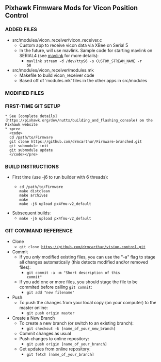 ## Pixhawk Firmware Mods for Vicon Position Control ##

### ADDED FILES ###
* src/modules/vicon_receiver/vicon_receiver.c
	* Custom app to receive vicon data via XBee on Serial 5
	* In the future, will use mavlink. Sample code for starting mavlink on SERIAL4 (see [mavlink](https://pixhawk.org/firmware/apps/mavlink) for more details):
    	* <code>mavlink stream -d /dev/ttyS6 -s CUSTOM_STREAM_NAME -r 50</code>
* src/modules/vicon_receiver/modules.mk
	* Makefile to build vicon_receiver code
	* Based off of ‘modules.mk’ files in the other apps in src/modules

### MODIFIED FILES ###

### FIRST-TIME GIT SETUP ###
	* See [complete details](https://pixhawk.org/dev/nuttx/building_and_flashing_console) on the Pixhawk website
	* <pre>
	  <code> 
	  cd /path/to/Firmware
	  git clone https://github.com/drmcarthur/Firmware-branched.git
	  git submodule init
	  git submodule update
	  </code></pre>

### BUILD INSTRUCTIONS ###
* First time (use -j6 to run builder with 6 threads):
	* <pre>
	  <code>cd /path/to/Firmware
	  make distclean
	  make archives
	  make
	  make -j6 upload px4fmu-v2_default
	  </code></pre>
* Subsequent builds:
	* <code>make -j6 upload px4fmu-v2_default</code>

### GIT COMMAND REFERENCE ###
 * Clone
	* <code>git clone https://github.com/drmcarthur/vision-control.git</code>
 * Commit
 	* If you <i>only</i> modified existing files, you can use the "-a" flag to stage all changes automatically (this detects modified and/or removed files): 
 		* <code>git commit -a -m "Short description of this commit"</code>
 	* If you add one or more files, you should stage the file to be commited before calling <code>git commit</code>:
 		* <code>git add "new filename"</code>
 * Push
 	* To push the changes from your local copy (on your computer) to the master online:
 		* <code>git push origin master</code>	
 * Create a New Branch
 	* To create a new branch (or switch to an existing branch):
 		* <code>git checkout -b [name_of_your_new_branch]</code>
	* Commit changes as usual
	* Push changes to online repository:
		* <code>git push origin [name_of_your_branch]</code>
	* Get updates from online repository:
		* <code>git fetch [name_of_your_branch]</code>
